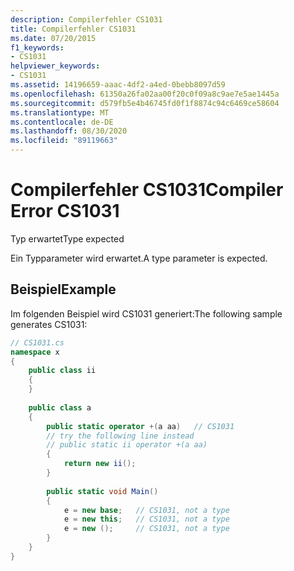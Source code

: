 ```yaml
---
description: Compilerfehler CS1031
title: Compilerfehler CS1031
ms.date: 07/20/2015
f1_keywords:
- CS1031
helpviewer_keywords:
- CS1031
ms.assetid: 14196659-aaac-4df2-a4ed-0bebb8097d59
ms.openlocfilehash: 61350a26fa02aa00f20c0f09a8c9ae7e5ae1445a
ms.sourcegitcommit: d579fb5e4b46745fd0f1f8874c94c6469ce58604
ms.translationtype: MT
ms.contentlocale: de-DE
ms.lasthandoff: 08/30/2020
ms.locfileid: "89119663"
---
```

# <a name="compiler-error-cs1031"></a><span data-ttu-id="857f3-103">Compilerfehler CS1031</span><span class="sxs-lookup"><span data-stu-id="857f3-103">Compiler Error CS1031</span></span>
<span data-ttu-id="857f3-104">Typ erwartet</span><span class="sxs-lookup"><span data-stu-id="857f3-104">Type expected</span></span>  
  
 <span data-ttu-id="857f3-105">Ein Typparameter wird erwartet.</span><span class="sxs-lookup"><span data-stu-id="857f3-105">A type parameter is expected.</span></span>  
  
## <a name="example"></a><span data-ttu-id="857f3-106">Beispiel</span><span class="sxs-lookup"><span data-stu-id="857f3-106">Example</span></span>  
 <span data-ttu-id="857f3-107">Im folgenden Beispiel wird CS1031 generiert:</span><span class="sxs-lookup"><span data-stu-id="857f3-107">The following sample generates CS1031:</span></span>  
  
```csharp  
// CS1031.cs  
namespace x  
{  
    public class ii  
    {  
    }  
  
    public class a  
    {  
        public static operator +(a aa)   // CS1031  
        // try the following line instead  
        // public static ii operator +(a aa)  
        {  
            return new ii();  
        }  
  
        public static void Main()  
        {  
            e = new base;   // CS1031, not a type  
            e = new this;   // CS1031, not a type  
            e = new ();     // CS1031, not a type  
        }  
    }  
}  
```
